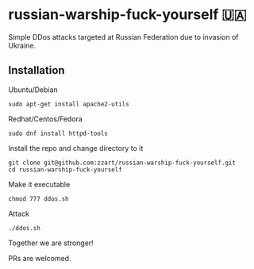 # russian-warship-fuck-yourself 🇺🇦

Simple DDos attacks targeted at Russian Federation due to invasion of Ukraine.

## Installation
Ubuntu/Debian
```
sudo apt-get install apache2-utils
```

Redhat/Centos/Fedora
```
sudo dnf install httpd-tools
```

Install the repo and change directory to it 
```
git clone git@github.com:zzart/russian-warship-fuck-yourself.git
cd russian-warship-fuck-yourself
```

Make it executable
```
chmod 777 ddos.sh
```

Attack
```
./ddos.sh
```

Together we are stronger!


PRs are welcomed.


